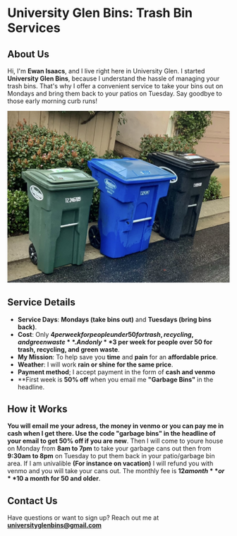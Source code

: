 # University Glen Bins: Trash Bin Services

## About Us
Hi, I'm **Ewan Isaacs**, and I live right here in University Glen. I started **University Glen Bins**,  because I understand the hassle of managing your trash bins. That's why I offer a convenient service to take your bins out on Mondays and bring them back to your patios on Tuesday. Say goodbye to those early morning curb runs!

![Bins logo](bins.jpg)

## Service Details
- **Service Days**: **Mondays (take bins out)** and **Tuesdays (bring bins back)**.
- **Cost**: Only **$4 per week for people under 50 for trash, recycling, and green waste**. And only **$3 per week for people over 50 for trash, recycling, and green waste**.
- **My Mission**: To help save you **time** and **pain** for an **affordable price**.
- **Weather**: I will work **rain or shine for the same price**.
- **Payment method**; I accept payment in the form of **cash and venmo**
- **First week is **50% off** when you email me **"Garbage Bins"** in the headline.

## How it Works 
**You will email me your adress, the money in venmo or you can pay me in cash when I get there. Use the code "garbage bins" in the headline of your email to get 50% off if you are new**. Then I will come to youre house on Monday from **8am to 7pm** to take your garbage cans out then from **9:30am to 8pm** on Tuesday to put them back in your patio/garbage bin area. If I am univalible **(For instance on vacation)** I will refund you with venmo and you will take your cans out. The monthly fee is **$12 a month** or **$10 a month for 50 and older**.   


## Contact Us
Have questions or want to sign up? Reach out me at **universityglenbins@gmail.com**

